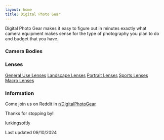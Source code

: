 ```yaml
---
layout: home
title: Digital Photo Gear
---
```


Digital Photo Gear makes it easy to figure out in minutes exactly what camera equipment makes sense for the type of photography you plan to do and budget that you have.

### Camera Bodies

### Lenses
[General Use Lenses](general-use-lenses)
[Landscape Lenses](landscape-lenses)
[Portrait Lenses](portrait-lenses)
[Sports Lenses](sports-lenses)
[Macro Lenses](macro-lenses)

### Information

Come join us on Reddit in [r/DigitalPhotoGear](https://www.reddit.com/r/DigitalPhotoGear/)

Thanks for stopping by!

[lurkingsoftly](https://www.reddit.com/user/lurkingsoftly)

Last updated 09/10/2024
